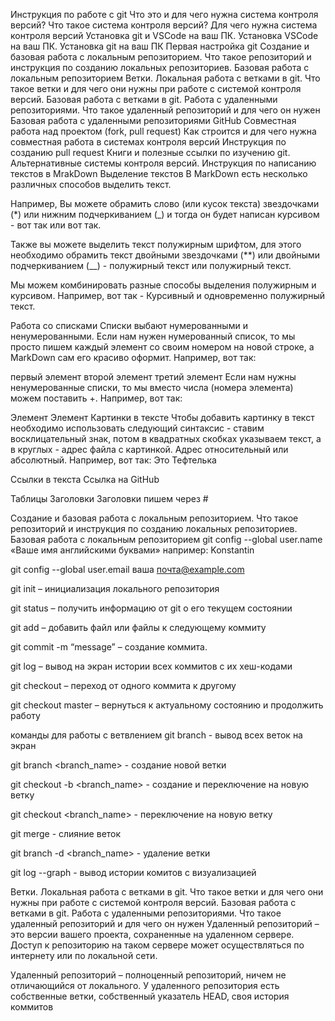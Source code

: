 Инструкция по работе с git
Что это и для чего нужна система контроля версий?
Что такое система контроля версий?
Для чего нужна система контроля версий
Установка git и VSCode на ваш ПК.
Установка VSCode на ваш ПК.
Установка git на ваш ПК
Первая настройка git
Создание и базовая работа с локальным репозиторием.
Что такое репозиторий и инструкция по созданию локальных репозиториев.
Базовая работа с локальным репозиторием
Ветки. Локальная работа с ветками в git.
Что такое ветки и для чего они нужны при работе с системой контроля версий.
Базовая работа с ветками в git.
Работа с удаленными репозиториями.
Что такое удаленный репозиторий и для чего он нужен
Базовая работа с удаленными репозиториями GitHub
Совместная работа над проектом (fork, pull request)
Как строится и для чего нужна совместная работа в системах контроля версий
Инструкция по созданию pull request
Книги и полезные ссылки по изучению git.
Альтернативные системы контроля версий.
Инструкция по написанию текстов в MrakDown
Выделение текстов
В MarkDown есть несколько различных способов выделить текст.

Например, Вы можете обрамить слово (или кусок текста) звездочками (*) или нижним подчеркиванием (_) и тогда он будет написан курсивом - вот так или вот так.

Также вы можете выделить текст полужирным шрифтом, для этого необходимо обрамить текст двойными звездочками (**) или двойными подчеркиванием (__) - полужирный текст или полужирный текст.

Мы можем комбинировать разные способы выделения полужирным и курсивом. Например, вот так - Курсивный и одновременно полужирный текст.

Работа со списками
Списки выбают нумерованными и ненумерованными. Если нам нужен нумерованный список, то мы просто пишем каждый элемент со своим номером на новой строке, а MarkDown сам его красиво оформит. Например, вот так:

первый элемент
второй элемент
третий элемент
Если нам нужны ненумерованные списки, то мы вместо числа (номера элемента) можем поставить +. Например, вот так:

Элемент
Элемент
Картинки в тексте
Чтобы добавить картинку в текст необходимо использовать следующий синтаксис - ставим восклицательный знак, потом в квадратных скобках указываем текст, а в круглых - адрес файла с картинкой. Адрес относительный или абсолютный. Например, вот так: Это Тефтелька

Ссылки в текста
Ссылка на GitHub

Таблицы
Заголовки
Заголовки пишем через #

Создание и базовая работа с локальным репозиторием.
Что такое репозиторий и инструкция по созданию локальных репозиториев.
Базовая работа с локальным репозиторием
git config --global user.name «Ваше имя английскими буквами» например: Konstantin

git config --global user.email ваша почта@example.com

git init – инициализация локального репозитория

git status – получить информацию от git о его текущем состоянии

git add – добавить файл или файлы к следующему коммиту

git commit -m “message” – создание коммита.

git log – вывод на экран истории всех коммитов с их хеш-кодами

git checkout – переход от одного коммита к другому

git checkout master – вернуться к актуальному состоянию и продолжить работу

команды для работы с ветвлением git branch - вывод всех веток на экран

git branch <branch_name> - создание новой ветки

git checkout -b <branch_name> - создание и переключение на новую ветку

git checkout <branch_name> - переключение на новую ветку

git merge - слияние веток

git branch -d <branch_name> - удаление ветки

git log --graph - вывод истории комитов с визуализацией

Ветки. Локальная работа с ветками в git.
Что такое ветки и для чего они нужны при работе с системой контроля версий.
Базовая работа с ветками в git.
Работа с удаленными репозиториями.
Что такое удаленный репозиторий и для чего он нужен
Удаленный репозиторий – это версии вашего проекта, сохраненные на удаленном сервере. Доступ к репозиторию на таком сервере может осуществляться по интернету или по локальной сети.

Удаленный репозиторий – полноценный репозиторий, ничем не отличающийся от локального. У удаленного репозитория есть собственные ветки, собственный указатель HEAD, своя история коммитов 